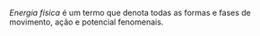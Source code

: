 ﻿*Energia física* é um termo que denota todas as formas e fases de movimento, ação e potencial fenomenais.